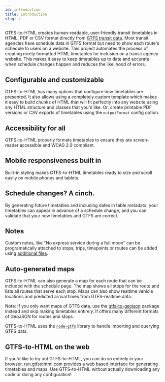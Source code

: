 ```yaml
---
id: introduction
title: Introduction
slug: /
---
```


GTFS-to-HTML creates human-readable, user-friendly transit timetables in HTML, PDF or CSV format directly from [GTFS transit data](https://developers.google.com/transit/gtfs/). Most transit agencies have schedule data in GTFS format but need to show each route's schedule to users on a website. This project automates the process of creating nicely formatted HTML timetables for inclusion on a transit agency website. This makes it easy to keep timetables up to date and accurate when schedule changes happen and reduces the likelihood of errors.

## Configurable and customizable

GTFS-to-HTML has many options that configure how timetables are presented. It also allows using a completely custom template which makes it easy to build chunks of HTML that will fit perfectly into any website using any HTML structure and classes that you'd like. Or, create printable PDF versions or CSV exports of timetables using the `outputFormat` config option.

## Accessibility for all

GTFS-to-HTML properly formats timetables to ensure they are screen-reader accessible and WCAG 2.0 compliant.

## Mobile responsiveness built in

Built-in styling makes GTFS-to-HTML timetables ready to size and scroll easily on mobile phones and tablets.

## Schedule changes? A cinch.

By generating future timetables and including dates in table metadata, your timetables can appear in advance of a schedule change, and you can validate that your new timetables and GTFS are correct.

## Notes

Custom notes, like "No express service during a full moon" can be programatically attached to stops, trips, timepoints or routes can be added using [additional files](/docs/additional-files).

## Auto-generated maps

GTFS-to-HTML can also generate a map for each route that can be included with the schedule page. The map shows all stops for the route and lists all routes that serve each stop. Maps can also show realtime vehicle locations and predicted arrival times from GTFS-realtime data.


Note: If you only want maps of GTFS data, use the [gtfs-to-geojson](https://github.com/blinktaginc/gtfs-to-geojson) package instead and skip making timetables entirely. If offers many different formats of GeoJSON for routes and stops.

GTFS-to-HTML uses the [`node-gtfs`](https://github.com/blinktaginc/node-gtfs) library to handle importing and querying GTFS data.

## GTFS-to-HTML on the web

If you'd like to try out GTFS-to-HTML, you can do so entirely in your browser. [run.gtfstohtml.com](https://run.gtfstohtml.com) provides a web based interface for generating timetables and maps. Use GTFS-to-HTML without actually downloading any code or doing any configuration!
